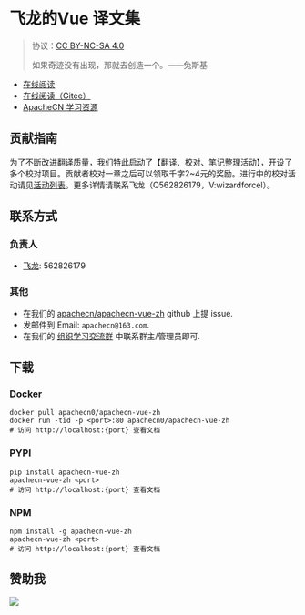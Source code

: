 # 飞龙的Vue 译文集

> 协议：[CC BY-NC-SA 4.0](http://creativecommons.org/licenses/by-nc-sa/4.0/)
> 
> 如果奇迹没有出现，那就去创造一个。——兔斯基

* [在线阅读](https://vue.apachecn.org)
* [在线阅读（Gitee）](https://apachecn.gitee.io/doc-template/)
* [ApacheCN 学习资源](http://docs.apachecn.org/)

## 贡献指南

为了不断改进翻译质量，我们特此启动了【翻译、校对、笔记整理活动】，开设了多个校对项目。贡献者校对一章之后可以领取千字2\~4元的奖励。进行中的校对活动请见[活动列表](https://home.apachecn.org/#/docs/activity/docs-activity)。更多详情请联系飞龙（Q562826179，V:wizardforcel）。

## 联系方式

### 负责人

* [飞龙](https://github.com/wizardforcel): 562826179

### 其他

*   在我们的 [apachecn/apachecn-vue-zh](https://github.com/apachecn/apachecn-vue-zh) github 上提 issue.
*   发邮件到 Email: `apachecn@163.com`.
*   在我们的 [组织学习交流群](http://www.apachecn.org/organization/348.html) 中联系群主/管理员即可.

## 下载

### Docker

```
docker pull apachecn0/apachecn-vue-zh
docker run -tid -p <port>:80 apachecn0/apachecn-vue-zh
# 访问 http://localhost:{port} 查看文档
```

### PYPI

```
pip install apachecn-vue-zh
apachecn-vue-zh <port>
# 访问 http://localhost:{port} 查看文档
```

### NPM

```
npm install -g apachecn-vue-zh
apachecn-vue-zh <port>
# 访问 http://localhost:{port} 查看文档
```

## 赞助我

![](https://img-blog.csdnimg.cn/20200112005920729.png)
